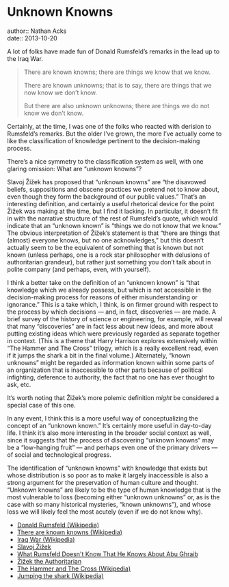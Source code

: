 # Unknown Knowns

author:: Nathan Acks  
date:: 2013-10-20

A lot of folks have made fun of Donald Rumsfeld’s remarks in the lead up to the Iraq War.

> There are known knowns; there are things we know that we know.
> 
> There are known unknowns; that is to say, there are things that we now know we don’t know.
> 
> But there are also unknown unknowns; there are things we do not know we don’t know.

Certainly, at the time, I was one of the folks who reacted with derision to Rumsfeld’s remarks. But the older I’ve grown, the more I’ve actually come to like the classification of knowledge pertinent to the decision-making process.

There’s a nice symmetry to the classification system as well, with one glaring omission: What are “unknown knowns”?

Slavoj Žižek has proposed that “unknown knowns” are “the disavowed beliefs, suppositions and obscene practices we pretend not to know about, even though they form the background of our public values.” That’s an interesting definition, and certainly a useful rhetorical device for the point Žižek was making at the time, but I find it lacking. In particular, it doesn’t fit in with the narrative structure of the rest of Rumsfeld’s quote, which would indicate that an “unknown known” is “things we do not know that we know.” The obvious interpretation of Žižek’s statement is that “there are things that (almost) everyone knows, but no one acknowledges,” but this doesn’t actually seem to be the equivalent of something that is known but not known (unless perhaps, one is a rock star philosopher with delusions of authoritarian grandeur), but rather just something you don’t talk about in polite company (and perhaps, even, with yourself).

I think a better take on the definition of an “unknown known” is “that knowledge which we already possess, but which is not accessible in the decision-making process for reasons of either misunderstanding or ignorance.” This is a take which, I think, is on firmer ground with respect to the process by which decisions — and, in fact, discoveries — are made. A brief survey of the history of science or engineering, for example, will reveal that many “discoveries” are in fact less about new ideas, and more about putting existing ideas which were previously regarded as separate together in context. (This is a theme that Harry Harrison explores extensively within “The Hammer and The Cross” trilogy, which is a really excellent read, even if it jumps the shark a bit in the final volume.) Alternately, “known unknowns” might be regarded as information known within some parts of an organization that is inaccessible to other parts because of political infighting, deference to authority, the fact that no one has ever thought to ask, etc.

It’s worth noting that Žižek’s more polemic definition *might* be considered a special case of this one.

In any event, I think this is a more useful way of conceptualizing the concept of an “unknown known.” It’s certainly more useful in day-to-day life. I think it’s also more interesting in the broader social context as well, since it suggests that the process of discovering “unknown knowns” may be a “low-hanging fruit” — and perhaps even one of the primary drivers — of social and technological progress.

The identification of “unknown knowns” with knowledge that exists but whose distribution is so poor as to make it largely inaccessible is also a strong argument for the preservation of human culture and thought. “Unknown knowns” are likely to be the type of human knowledge that is the most vulnerable to loss (becoming either “unknown unknowns” or, as is the case with so many historical mysteries, “known unknowns”), and whose loss we will likely feel the most acutely (even if we do not know why).

* [Donald Rumsfeld (Wikipedia)](https://en.wikipedia.org/wiki/Donald_Rumsfeld)
* [There are known knowns (Wikipedia)](https://en.wikipedia.org/wiki/There_are_known_knowns)
* [Iraq War (Wikipedia)](https://en.wikipedia.org/wiki/Iraq_War)
* [Slavoj Žižek](https://en.wikipedia.org/wiki/Slavoj_%C5%BDi%C5%BEek)
* [What Rumsfeld Doesn't Know That He Knows About Abu Ghraib](http://www.lacan.com/zizekrumsfeld.htm)
* [Žižek the Authoritarian](https://kohenari.net/post/22658005949/zizek-authoritarian)
* [The Hammer and The Cross (Wikipedia)](https://en.wikipedia.org/wiki/The_Hammer_and_the_Cross)
* [Jumping the shark (Wikipedia)](https://en.wikipedia.org/wiki/Jumping_the_shark)
